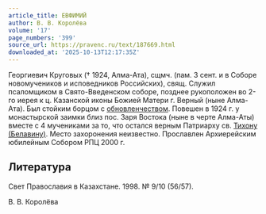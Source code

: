 ```yaml
---
article_title: ЕВФИМИЙ
author: В. В. Королёва
volume: '17'
page_numbers: '399'
source_url: https://pravenc.ru/text/187669.html
downloaded_at: '2025-10-13T12:17:35Z'
---
```


Георгиевич Круговых († 1924, Алма-Ата), сщмч. (пам. 3 сент. и в Соборе новомучеников и исповедников Российских), свящ. Служил псаломщиком в Свято-Введенском соборе, позднее рукоположен во 2-го иерея к ц. Казанской иконы Божией Матери г. Верный (ныне Алма-Ата). Был стойким борцом с [обновленчеством](https://pravenc.ru/text/обновленчеством.html). Повешен в 1924 г. у монастырской заимки близ пос. Заря Востока (ныне в черте Алма-Аты) вместе с 4 мучениками за то, что остался верным Патриарху св. [Тихону (Белавину)](<https://pravenc.ru/text/Тихону (Белавину).html>). Место захоронения неизвестно. Прославлен Архиерейским юбилейным Собором РПЦ 2000 г.

## Литература

Свет Православия в Казахстане. 1998. № 9/10 (56/57).

В. В. Королёва
